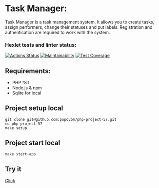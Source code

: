 

# Task Manager:

Task Manager is a task management system. It allows you to create tasks, assign performers, change their statuses and put labels. Registration and authentication are required to work with the system.

### Hexlet tests and linter status:
[![Actions Status](https://github.com/popovbm/php-project-57/workflows/hexlet-check/badge.svg)](https://github.com/popovbm/php-project-57/actions)
[![Maintainability](https://api.codeclimate.com/v1/badges/14a38b17c2cdedc59411/maintainability)](https://codeclimate.com/github/popovbm/php-project-57/maintainability)
[![Test Coverage](https://api.codeclimate.com/v1/badges/14a38b17c2cdedc59411/test_coverage)](https://codeclimate.com/github/popovbm/php-project-57/test_coverage)

## Requirements:
 - PHP ^8.1
 - Node.js & npm
 - Sqlite for local

## Project setup local

```shell
git clone git@github.com:popovbm/php-project-57.git
cd php-project-57
make setup
```

## Project start local

```shell
make start-app
```
## Try it
[Click](https://mytask-manager.up.railway.app/)

